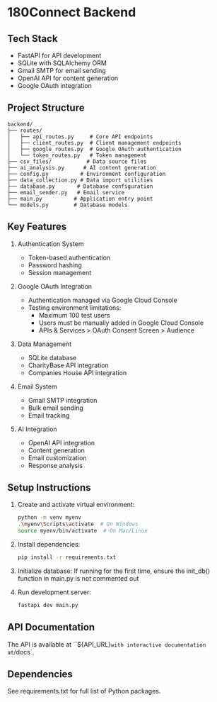 # 180Connect Backend

## Tech Stack
- FastAPI for API development
- SQLite with SQLAlchemy ORM
- Gmail SMTP for email sending
- OpenAI API for content generation
- Google OAuth integration

## Project Structure
```
backend/
├── routes/
│   ├── api_routes.py     # Core API endpoints
│   ├── client_routes.py  # Client management endpoints
│   ├── google_routes.py  # Google OAuth authentication
│   └── token_routes.py   # Token management
├── csv_files/           # Data source files
├── ai_analysis.py      # AI content generation
├── config.py          # Environment configuration
├── data_collection.py # Data import utilities
├── database.py       # Database configuration
├── email_sender.py   # Email service
├── main.py          # Application entry point
└── models.py        # Database models
```

## Key Features
1. Authentication System
   - Token-based authentication
   - Password hashing
   - Session management

2. Google OAuth Integration
   - Authentication managed via Google Cloud Console
   - Testing environment limitations:
     - Maximum 100 test users
     - Users must be manually added in Google Cloud Console
     - APIs & Services > OAuth Consent Screen > Audience

3. Data Management
   - SQLite database
   - CharityBase API integration
   - Companies House API integration

4. Email System
   - Gmail SMTP integration
   - Bulk email sending
   - Email tracking

5. AI Integration
   - OpenAI API integration
   - Content generation
   - Email customization
   - Response analysis

## Setup Instructions
1. Create and activate virtual environment:
   ```bash
   python -m venv myenv
   .\myenv\Scripts\activate  # On Windows
   source myenv/bin/activate  # On Mac/Linux
   ```

2. Install dependencies:
   ```bash
   pip install -r requirements.txt
   ```

3. Initialize database:
   If running for the first time, ensure the init_db() function in main.py is not commented out

4. Run development server:
   ```bash
   fastapi dev main.py
   ```

## API Documentation
The API is available at ``${API_URL}` with interactive documentation at `/docs`.

## Dependencies
See requirements.txt for full list of Python packages.

